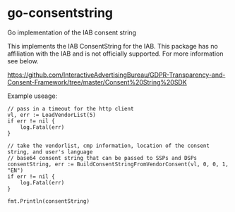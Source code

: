 # go-consentstring
Go implementation of the IAB consent string


This implements the IAB ConsentString for the IAB. This package has no affiliation with the IAB and is not officially supported. For more information see below.

https://github.com/InteractiveAdvertisingBureau/GDPR-Transparency-and-Consent-Framework/tree/master/Consent%20String%20SDK

Example useage:

```golang
// pass in a timeout for the http client
vl, err := LoadVendorList(5)
if err != nil {
    log.Fatal(err)
}

// take the vendorlist, cmp information, location of the consent string, and user's language
// base64 consent string that can be passed to SSPs and DSPs
consentString, err := BuildConsentStringFromVendorConsent(vl, 0, 0, 1, "EN")
if err != nil {
    log.Fatal(err)
}

fmt.Println(consentString)
```